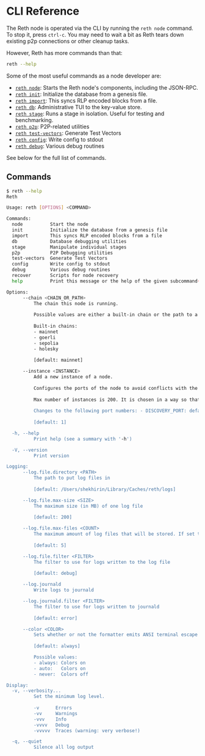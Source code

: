 # CLI Reference

The Reth node is operated via the CLI by running the `reth node` command. To stop it, press `ctrl-c`. You may need to wait a bit as Reth tears down existing p2p connections or other cleanup tasks.

However, Reth has more commands than that:

```bash
reth --help
```

Some of the most useful commands as a node developer are:
* [`reth node`](./node.md): Starts the Reth node's components, including the JSON-RPC.
* [`reth init`](./init.md): Initialize the database from a genesis file.
* [`reth import`](./import.md): This syncs RLP encoded blocks from a file.
* [`reth db`](./db.md): Administrative TUI to the key-value store.
* [`reth stage`](./stage.md): Runs a stage in isolation. Useful for testing and benchmarking.
* [`reth p2p`](./p2p.md): P2P-related utilities
* [`reth test-vectors`](./test-vectors.md): Generate Test Vectors
* [`reth config`](./config.md): Write config to stdout
* [`reth debug`](./debug.md): Various debug routines

See below for the full list of commands.

## Commands

```bash
$ reth --help
Reth

Usage: reth [OPTIONS] <COMMAND>

Commands:
  node          Start the node
  init          Initialize the database from a genesis file
  import        This syncs RLP encoded blocks from a file
  db            Database debugging utilities
  stage         Manipulate individual stages
  p2p           P2P Debugging utilities
  test-vectors  Generate Test Vectors
  config        Write config to stdout
  debug         Various debug routines
  recover       Scripts for node recovery
  help          Print this message or the help of the given subcommand(s)

Options:
      --chain <CHAIN_OR_PATH>
          The chain this node is running.
          
          Possible values are either a built-in chain or the path to a chain specification file.
          
          Built-in chains:
          - mainnet
          - goerli
          - sepolia
          - holesky
          
          [default: mainnet]

      --instance <INSTANCE>
          Add a new instance of a node.
          
          Configures the ports of the node to avoid conflicts with the defaults. This is useful for running multiple nodes on the same machine.
          
          Max number of instances is 200. It is chosen in a way so that it's not possible to have port numbers that conflict with each other.
          
          Changes to the following port numbers: - DISCOVERY_PORT: default + `instance` - 1 - AUTH_PORT: default + `instance` * 100 - 100 - HTTP_RPC_PORT: default - `instance` + 1 - WS_RPC_PORT: default + `instance` * 2 - 2
          
          [default: 1]

  -h, --help
          Print help (see a summary with '-h')

  -V, --version
          Print version

Logging:
      --log.file.directory <PATH>
          The path to put log files in
          
          [default: /Users/shekhirin/Library/Caches/reth/logs]

      --log.file.max-size <SIZE>
          The maximum size (in MB) of one log file
          
          [default: 200]

      --log.file.max-files <COUNT>
          The maximum amount of log files that will be stored. If set to 0, background file logging is disabled
          
          [default: 5]

      --log.file.filter <FILTER>
          The filter to use for logs written to the log file
          
          [default: debug]

      --log.journald
          Write logs to journald

      --log.journald.filter <FILTER>
          The filter to use for logs written to journald
          
          [default: error]

      --color <COLOR>
          Sets whether or not the formatter emits ANSI terminal escape codes for colors and other text formatting
          
          [default: always]

          Possible values:
          - always: Colors on
          - auto:   Colors on
          - never:  Colors off

Display:
  -v, --verbosity...
          Set the minimum log level.
          
          -v      Errors
          -vv     Warnings
          -vvv    Info
          -vvvv   Debug
          -vvvvv  Traces (warning: very verbose!)

  -q, --quiet
          Silence all log output
```
